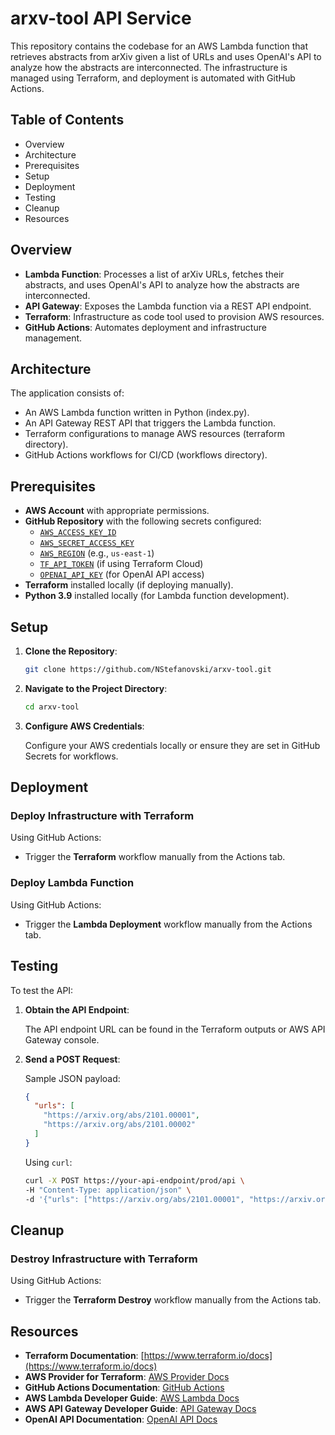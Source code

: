 # arxv-tool API Service

This repository contains the codebase for an AWS Lambda function that retrieves abstracts from arXiv given a list of URLs and uses OpenAI's API to analyze how the abstracts are interconnected. The infrastructure is managed using Terraform, and deployment is automated with GitHub Actions.

## Table of Contents

- Overview
- Architecture
- Prerequisites
- Setup
- Deployment
- Testing
- Cleanup
- Resources

## Overview

- **Lambda Function**: Processes a list of arXiv URLs, fetches their abstracts, and uses OpenAI's API to analyze how the abstracts are interconnected.
- **API Gateway**: Exposes the Lambda function via a REST API endpoint.
- **Terraform**: Infrastructure as code tool used to provision AWS resources.
- **GitHub Actions**: Automates deployment and infrastructure management.

## Architecture

The application consists of:

- An AWS Lambda function written in Python (index.py).
- An API Gateway REST API that triggers the Lambda function.
- Terraform configurations to manage AWS resources (terraform directory).
- GitHub Actions workflows for CI/CD (workflows directory).

## Prerequisites

- **AWS Account** with appropriate permissions.
- **GitHub Repository** with the following secrets configured:
  - [`AWS_ACCESS_KEY_ID`](command:_github.copilot.openSymbolFromReferences?%5B%22%22%2C%5B%7B%22uri%22%3A%7B%22scheme%22%3A%22file%22%2C%22authority%22%3A%22%22%2C%22path%22%3A%22%2Fc%3A%2FSource%20Code%2FProjects%2Farxv-tool%2F.github%2Fworkflows%2Fterraform-destroy.yml%22%2C%22query%22%3A%22%22%2C%22fragment%22%3A%22%22%7D%2C%22pos%22%3A%7B%22line%22%3A22%2C%22character%22%3A41%7D%7D%5D%2C%229337f1ae-4469-4980-96a2-9d8a92cd26ee%22%5D "Go to definition")
  - [`AWS_SECRET_ACCESS_KEY`](command:_github.copilot.openSymbolFromReferences?%5B%22%22%2C%5B%7B%22uri%22%3A%7B%22scheme%22%3A%22file%22%2C%22authority%22%3A%22%22%2C%22path%22%3A%22%2Fc%3A%2FSource%20Code%2FProjects%2Farxv-tool%2F.github%2Fworkflows%2Fterraform-destroy.yml%22%2C%22query%22%3A%22%22%2C%22fragment%22%3A%22%22%7D%2C%22pos%22%3A%7B%22line%22%3A23%2C%22character%22%3A45%7D%7D%5D%2C%229337f1ae-4469-4980-96a2-9d8a92cd26ee%22%5D "Go to definition")
  - [`AWS_REGION`](command:_github.copilot.openSymbolFromReferences?%5B%22%22%2C%5B%7B%22uri%22%3A%7B%22scheme%22%3A%22file%22%2C%22authority%22%3A%22%22%2C%22path%22%3A%22%2Fc%3A%2FSource%20Code%2FProjects%2Farxv-tool%2F.github%2Fworkflows%2Fterraform-destroy.yml%22%2C%22query%22%3A%22%22%2C%22fragment%22%3A%22%22%7D%2C%22pos%22%3A%7B%22line%22%3A9%2C%22character%22%3A2%7D%7D%5D%2C%229337f1ae-4469-4980-96a2-9d8a92cd26ee%22%5D "Go to definition") (e.g., `us-east-1`)
  - [`TF_API_TOKEN`](command:_github.copilot.openSymbolFromReferences?%5B%22%22%2C%5B%7B%22uri%22%3A%22file%22%2C%22path%22%3A%22%2Fc%3A%2FSource%20Code%2FProjects%2Farxv-tool%2F.github%2Fworkflows%2Fterraform-destroy.yml%22%2C%22pos%22%3A%7B%22line%22%3A7%2C%22character%22%3A2%7D%7D%5D%2C%22%22%5D "Go to file") (if using Terraform Cloud)
  - [`OPENAI_API_KEY`](command:_github.copilot.openSymbolFromReferences?%5B%22%22%2C%5B%7B%22uri%22%3A%22file%22%2C%22path%22%3A%22%2Fc%3A%2FSource%20Code%2FProjects%2Farxv-tool%2F.github%2Fworkflows%2Fterraform-destroy.yml%22%2C%22pos%22%3A%7B%22line%22%3A7%2C%22character%22%3A2%7D%7D%5D%2C%22%22%5D "Go to file") (for OpenAI API access)
- **Terraform** installed locally (if deploying manually).
- **Python 3.9** installed locally (for Lambda function development).

## Setup

1. **Clone the Repository**:

   ```sh
   git clone https://github.com/NStefanovski/arxv-tool.git
   ```

2. **Navigate to the Project Directory**:

   ```sh
   cd arxv-tool
   ```

3. **Configure AWS Credentials**:

   Configure your AWS credentials locally or ensure they are set in GitHub Secrets for workflows.

## Deployment

### Deploy Infrastructure with Terraform

Using GitHub Actions:

- Trigger the **Terraform** workflow manually from the Actions tab.

### Deploy Lambda Function

Using GitHub Actions:

- Trigger the **Lambda Deployment** workflow manually from the Actions tab.

## Testing

To test the API:

1. **Obtain the API Endpoint**:

   The API endpoint URL can be found in the Terraform outputs or AWS API Gateway console.

2. **Send a POST Request**:

   Sample JSON payload:

   ```json
   {
     "urls": [
       "https://arxiv.org/abs/2101.00001",
       "https://arxiv.org/abs/2101.00002"
     ]
   }
   ```

   Using `curl`:

   ```sh
   curl -X POST https://your-api-endpoint/prod/api \
   -H "Content-Type: application/json" \
   -d '{"urls": ["https://arxiv.org/abs/2101.00001", "https://arxiv.org/abs/2101.00002"]}'
   ```

## Cleanup

### Destroy Infrastructure with Terraform

Using GitHub Actions:

- Trigger the **Terraform Destroy** workflow manually from the Actions tab.

## Resources

- **Terraform Documentation**: [https://www.terraform.io/docs](https://www.terraform.io/docs)
- **AWS Provider for Terraform**: [AWS Provider Docs](https://registry.terraform.io/providers/hashicorp/aws/latest/docs)
- **GitHub Actions Documentation**: [GitHub Actions](https://docs.github.com/en/actions)
- **AWS Lambda Developer Guide**: [AWS Lambda Docs](https://docs.aws.amazon.com/lambda/latest/dg/welcome.html)
- **AWS API Gateway Developer Guide**: [API Gateway Docs](https://docs.aws.amazon.com/apigateway/latest/developerguide/welcome.html)
- **OpenAI API Documentation**: [OpenAI API Docs](https://platform.openai.com/docs/)